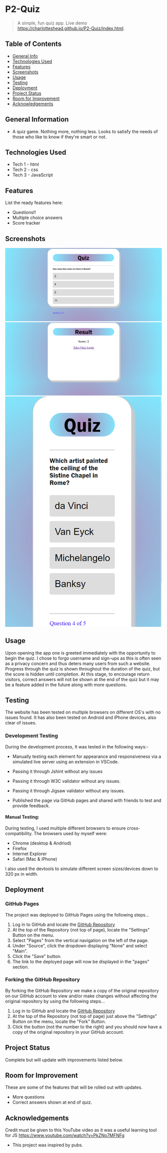 # P2-Quiz
> A simple, fun quiz app.
> Live demo https://charlotteshead.github.io/P2-Quiz/index.html. 

## Table of Contents
- [General Info](#general-information)
- [Technologies Used](#technologies-used)
- [Features](#features)
- [Screenshots](#screenshots)
- [Usage](#usage)
- [Testing](#testing)
- [Deployment](#deployment)
- [Project Status](#project-status)
- [Room for Improvement](#room-for-improvement)
- [Acknowledgements](#acknowledgements)


## General Information
- A quiz game. Nothing more, nothing less. Looks to satisfy the needs of those who like to know if they're smart or not.



## Technologies Used
- Tech 1 - html
- Tech 2 - css
- Tech 3 - JavaScript


## Features
List the ready features here:
- Questions!!
- Multiple choice answers
- Score tracker


## Screenshots
![Screenshot](assets/images/Screenshot-1.png) ![Screenshot](assets/images/Screenshot-2.png) ![Screenshot](assets/images/Screenshot-3.png)



## Usage
Upon opening the app one is greeted immediately with the opportunity to begin the quiz. I chose to forgo username and sign-ups as this is often seen as a privacy concern and thus deters many users from such a website. Progress through the quiz is shown throughout the duration of the quiz, but the score is hidden until completion. At this stage, to encourage return visitors, correct answers will not be shown at the end of the quiz but it may be a feature added in the future along with more questions.

## Testing

The website has been tested on multiple browsers on different OS's with no issues found.
It has also been tested on Android and iPhone devices, also clear of issues.

### Development Testing

During the development process, It was tested in the following ways:-

 - Manually testing each element for appearance and responsiveness via a simulated live server using an extension in VSCode.
 
 - Passing it through Jshint without any issues
 
 - Passing it through W3C validator without any issues.
 
 - Passing it through Jigsaw validator without any issues.   

 - Published the page via GitHub pages and shared with friends to test and provide feedback.

#### Manual Testing:
During testing, I used multiple different browsers to ensure cross-compatibility. The browsers used by myself were:

- Chrome (desktop & Andriod)
- Firefox
- Internet Explorer
- Safari (Mac & iPhone)

I also used the devtools to simulate different screen sizes/devices down to 320 px in width.

## Deployment

### GitHub Pages

The project was deployed to GitHub Pages using the following steps...

1. Log in to GitHub and locate the [GitHub
   Repository](https://github.com/CharlottesHead/P2-Quiz)
1. At the top of the Repository (not top of page), locate the "Settings" Button
   on the menu.
1. Select "Pages" from the vertical navigation on the left of the page.
1. Under "Source", click the dropdown displaying "None" and select "Main".
1. Click the "Save" button.
1. The link to the deployed page will now be displayed in the "pages" section.

### Forking the GitHub Repository

By forking the GitHub Repository we make a copy of the original repository on
our GitHub account to view and/or make changes without affecting the original
repository by using the following steps...

1. Log in to GitHub and locate the [GitHub
   Repository](https://github.com/CharlottesHead/P2-Quiz)
1. At the top of the Repository (not top of page) just above the "Settings"
   Button on the menu, locate the "Fork" Button.
1. Click the button (not the number to the right) and you should now have a copy
   of the original repository in your GitHub account.


## Project Status
Complete but will update with improvements listed below.


## Room for Improvement
These are some of the features that will be rolled out with updates.

- More questions
- Correct answers shown at end of quiz.



## Acknowledgements
Credit must be given to this YouTube video as it was a useful learning tool for JS https://www.youtube.com/watch?v=PkZNo7MFNFg
- This project was inspired by pubs.
